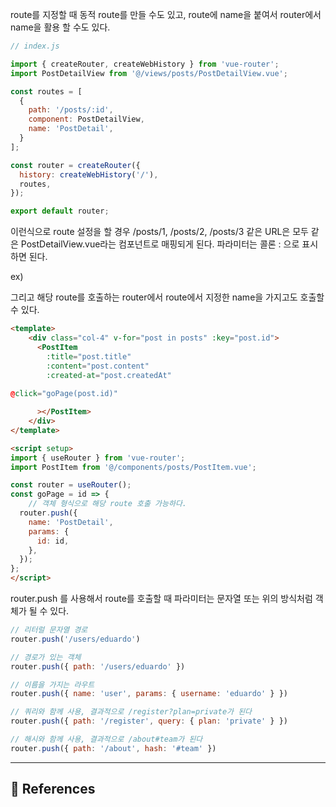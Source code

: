 route를 지정할 때 동적 route를 만들 수도 있고, route에 name을 붙여서 router에서 name을 활용 할 수도 있다.  
  
```javascript  
// index.js

import { createRouter, createWebHistory } from 'vue-router';
import PostDetailView from '@/views/posts/PostDetailView.vue';

const routes = [
  {
    path: '/posts/:id',
    component: PostDetailView,
    name: 'PostDetail',
  }
];

const router = createRouter({
  history: createWebHistory('/'),
  routes,
});

export default router;  
```  
  
이런식으로 route 설정을 할 경우 /posts/1, /posts/2, /posts/3 같은 URL은 모두 같은 PostDetailView.vue라는 컴포넌트로 매핑되게 된다. 파라미터는 콜론 : 으로 표시하면 된다.  
  
ex)  
  
  
그리고 해당 route를 호출하는 router에서 route에서 지정한 name을 가지고도 호출할 수 있다.  
```html  
<template>
	<div class="col-4" v-for="post in posts" :key="post.id">
	  <PostItem
	    :title="post.title"
	    :content="post.content"
	    :created-at="post.createdAt"
	      
@click="goPage(post.id)"  

	  ></PostItem>
	</div>
</template>

<script setup>
import { useRouter } from 'vue-router';
import PostItem from '@/components/posts/PostItem.vue';

const router = useRouter();
const goPage = id => {
	// 객체 형식으로 해당 route 호출 가능하다.
  router.push({
    name: 'PostDetail',
    params: {
      id: id,
    },
  });
};
</script>  
```  
  
router.push 를 사용해서 route를 호출할 때 파라미터는 문자열 또는 위의 방식처럼 객체가 될 수 있다.  
```javascript  
// 리터럴 문자열 경로
router.push('/users/eduardo')

// 경로가 있는 객체
router.push({ path: '/users/eduardo' })

// 이름을 가지는 라우트
router.push({ name: 'user', params: { username: 'eduardo' } })

// 쿼리와 함께 사용, 결과적으로 /register?plan=private가 된다
router.push({ path: '/register', query: { plan: 'private' } })

// 해시와 함께 사용, 결과적으로 /about#team가 된다
router.push({ path: '/about', hash: '#team' })  
```  
  
---  
## 📌 References  
  
  
  
